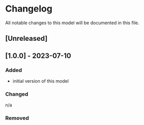 # Changelog
All notable changes to this model will be documented in this file.

## [Unreleased]

## [1.0.0] - 2023-07-10
### Added
- initial version of this model

### Changed
n/a

### Removed
